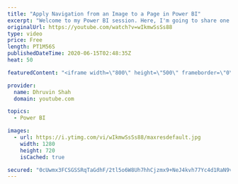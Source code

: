 ```yaml
---
title: "Apply Navigation from an Image to a Page in Power BI"
excerpt: "Welcome to my Power BI session. Here, I'm going to share one of the important Tip of Power BI Desktop.  Now, we can apply a navigation link to the Image Icon as well in Power BI Desktop.  Earlier we did not have a functionality to set Navigation link on Images or Shapes in Power BI. With the May 2020"
originalUrl: https://youtube.com/watch?v=wIkmwSsSs88
type: video
price: Free
length: PT1M56S
publishedDateTime: 2020-06-15T02:48:35Z
heat: 50

featuredContent: "<iframe width=\"800\" height=\"500\" frameborder=\"0\" src=\"https://www.youtube.com/embed/wIkmwSsSs88\" allow=\"accelerometer; autoplay; encrypted-media; gyroscope; picture-in-picture\" allowfullscreen></iframe>"

provider:
  name: Dhruvin Shah
  domain: youtube.com

topics:
  - Power BI

images:
  - url: https://i.ytimg.com/vi/wIkmwSsSs88/maxresdefault.jpg
    width: 1280
    height: 720
    isCached: true

secured: "0cUwmx3FCSGSSRqTaGdhF/2tl5o6W8Uh7hhCjzmx9+NeJ4kvh77Yc4d1RaN9v8FmfClwLmsQlDGqsy0Vy0WbVHU1Aqx40GDD3YicWi/ykWHw7cHLBe1HICIpF2RHH7ySi59Tcc46C3hzRv8x5EoRGu9xv5BZe5AoxUWYj8KBAD/2BrCXHOUaY0XzSeXVC8UB7JTHFsMIh5aIHbkMc1U99mUyApD9Ria4ktvUNkc/CrLAKAsva5kJdsG6qJIizuGTYquwplTBc4/jtfHnme6FOeDIkkKKpz6zugpvg53iHHE5ZkF+ppKqksO90OAhI6DnZdrFVraNlB0k9Qw+B82dcFr2s4KLi5+0arOGqmiSc0zUtAfW02G7OmwKeT/Ei59YsNkgcQ+F3fh4RHr8KbmP6ZmPaWD6egj9UEYPtHqXTeM=;ysO0zTGf5biuiPelZf6/yQ=="
---
```


